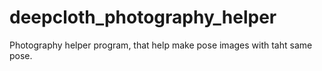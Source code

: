 # deepcloth_photography_helper
Photography helper program, that help make pose images with taht same pose.
